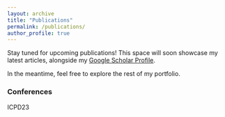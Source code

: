 ```yaml
---
layout: archive
title: "Publications"
permalink: /publications/
author_profile: true
---
```


Stay tuned for upcoming publications! This space will soon showcase my latest articles, alongside my [Google Scholar Profile](https://scholar.google.com/citations?user=bsV-fAkAAAAJ&hl=en). 

In the meantime, feel free to explore the rest of my portfolio.





### Conferences
ICPD23
<!--
{% if site.author.googlescholar %}
  <div class="wordwrap">You can also find my articles on <a href="{{site.author.googlescholar}}">my Google Scholar profile</a>.</div>
{% endif %}

{% include base_path %}

{% for post in site.publications reversed %}
  {% include archive-single.html %}
{% endfor %}
-->
